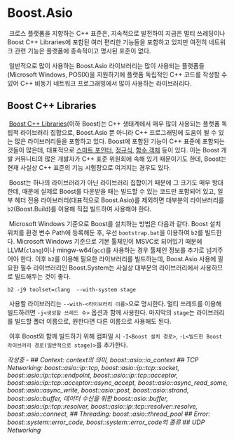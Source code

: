 # Boost.Asio

&nbsp;크로스 플랫폼을 지향하는 C++ 표준은, 지속적으로 발전하여 지금은 멀티 쓰레딩이나 Boost C++ Libraries에 포함된 여러 편리한 기능들을 포함하고 있지만 여전히 네트워크 관련 기능은 플랫폼에 종속적이고 명시된 표준이 없다.

&nbsp;일반적으로 많이 사용하는 Boost.Asio 라이브러리는 많이 사용되는 플랫폼들(Microsoft Windows, POSIX)을 지원하기에 플랫폼 독립적인 C++ 코드를 작성할 수 있어 C++ 비동기 네트워크 프로그래밍에서 많이 사용하는 라이브러리다.


## Boost C++ Libraries

&nbsp;[Boost C++ Libraries](https://www.boost.org/)(이하 Boost)는 C++ 생태계에서 매우 많이 사용되는 플랫폼 독립적 라이브러리 집합으로, Boost.Asio 뿐 아니라 C++ 프로그래밍에 도움이 될 수 있는 많은 라이브러리들을 포함하고 있다. Boost에 포함된 기능이 C++ 표준에 포함되는 것들이 많은데, 대표적으로 [스마트 포인터](../../std/doc/smart_pointers.md), [정규식](../../std/doc/regular_expressions.md), [함수 객체](../../std/doc/functional.md) 등이 있다. 이는 Boost 개발 커뮤니티의 많은 개발자가 C++ 표준 위원회에 속해 있기 때문이기도 한데, Boost는 현재 사실상 C++ 표준의 기능 시험장으로 여겨지는 경우도 있다.


&nbsp;Boost는 하나의 라이브러리가 아닌 라이브러리 집합이기 때문에 그 크기도 매우 방대한데, 때문에 실제로 Boost를 다운받을 때는 빌드할 수 있는 코드만 포함되어 있고, 일부 헤더 전용 라이브러리(대표적으로 Boost.Asio)를 제외하면 대부분의 라이브러리를 `b2`(Boost.Build)를 이용해 직접 빌드하여 사용해야 한다.


&nbsp;Microsoft Windows 기준으로 Boost를 설치하는 방법은 다음과 같다. Boost 설치 위치를 환경 변수 Path에 등록해둔 후, 우선 `bootstrap.bat`을 이용하여 `b2`를 빌드한다. Microsoft Windows 기준으로 기본 툴체인이 MSVC로 되어있기 때문에 LLVM(`clang`)이나 mingw-w64(`gcc`)를 사용하는 경우 툴체인 정보를 추가로 넘겨주어야 한다. 이후 `b2`를 이용해 필요한 라이브러리를 빌드하는데, Boost.Asio 사용에 필요한 필수 라이브러리인 Boost.System는 사실상 대부분의 라이브러리에서 사용하므로 빌드해두는 것이 좋다.

```Shell
b2 -j9 toolset=clang  --with-system stage
```

&nbsp;사용할 라이브러리는 `--with-<라이브러리 이름>`으로 명시한다. 멀티 쓰레드를 이용해 빌드하려면 `-j<생성할 쓰레드 수>` 옵션과 함께 사용한다. 마지막의 `stage`는 라이브러리를 빌드할 폴더 이름으로, 원한다면 다른 이름으로 사용해도 된다.


&nbsp;이후 Boost와 함께 빌드하기 위해 컴파일 시 `-I<Boost 설치 경로>`, `-L<빌드한 Boost 라이브러리 경로(일반적으로 stage)>`를 추가한다.


*작성중 - ## Context: context의 의미, boost::asio::io_context ## TCP Networking: boost::asio::ip::tcp, boost::asio::ip::tcp::socket, boost::asio::ip::tcp::endpoint, boost::asio::ip::tcp::acceptor, boost::asio::ip::tcp::acceptor::async_accept, boost::asio::async_read_some, boost::asio::async_write, boost::asio::post, boost::asio::strand, boost::asio::buffer, 데이터 수신을 위한 boost::asio::buffer, boost::asio::ip::tcp::resolver, boost::asio::ip::tcp::resolver::resolve, boost::asio::connect, ## Threading: boost::asio::thread_pool ## Error: boost::system::error_code, boost::system::error_code의 종류 ## UDP Networking*
